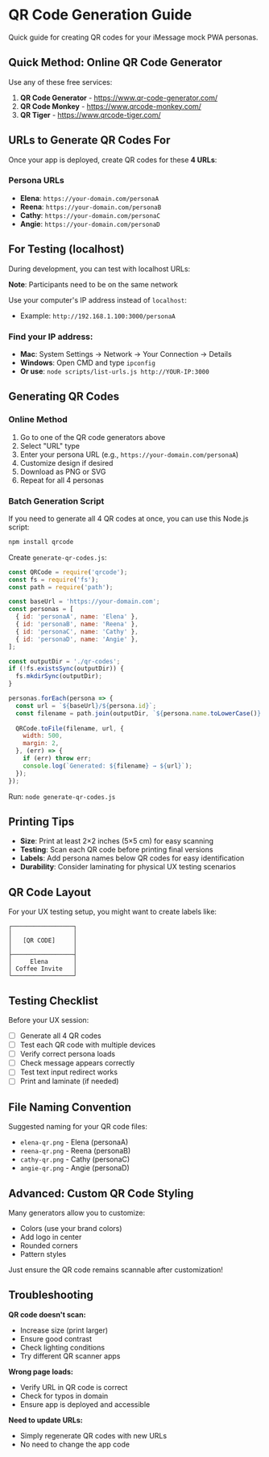 # QR Code Generation Guide

Quick guide for creating QR codes for your iMessage mock PWA personas.

## Quick Method: Online QR Code Generator

Use any of these free services:

1. **QR Code Generator** - https://www.qr-code-generator.com/
2. **QR Code Monkey** - https://www.qrcode-monkey.com/
3. **QR Tiger** - https://www.qrcode-tiger.com/

## URLs to Generate QR Codes For

Once your app is deployed, create QR codes for these **4 URLs**:

### Persona URLs

- **Elena**: `https://your-domain.com/personaA`
- **Reena**: `https://your-domain.com/personaB`
- **Cathy**: `https://your-domain.com/personaC`
- **Angie**: `https://your-domain.com/personaD`

## For Testing (localhost)

During development, you can test with localhost URLs:

**Note**: Participants need to be on the same network

Use your computer's IP address instead of `localhost`:
- Example: `http://192.168.1.100:3000/personaA`

### Find your IP address:
- **Mac**: System Settings → Network → Your Connection → Details
- **Windows**: Open CMD and type `ipconfig`
- **Or use**: `node scripts/list-urls.js http://YOUR-IP:3000`

## Generating QR Codes

### Online Method

1. Go to one of the QR code generators above
2. Select "URL" type
3. Enter your persona URL (e.g., `https://your-domain.com/personaA`)
4. Customize design if desired
5. Download as PNG or SVG
6. Repeat for all 4 personas

### Batch Generation Script

If you need to generate all 4 QR codes at once, you can use this Node.js script:

```bash
npm install qrcode
```

Create `generate-qr-codes.js`:

```javascript
const QRCode = require('qrcode');
const fs = require('fs');
const path = require('path');

const baseUrl = 'https://your-domain.com';
const personas = [
  { id: 'personaA', name: 'Elena' },
  { id: 'personaB', name: 'Reena' },
  { id: 'personaC', name: 'Cathy' },
  { id: 'personaD', name: 'Angie' },
];

const outputDir = './qr-codes';
if (!fs.existsSync(outputDir)) {
  fs.mkdirSync(outputDir);
}

personas.forEach(persona => {
  const url = `${baseUrl}/${persona.id}`;
  const filename = path.join(outputDir, `${persona.name.toLowerCase()}.png`);
  
  QRCode.toFile(filename, url, {
    width: 500,
    margin: 2,
  }, (err) => {
    if (err) throw err;
    console.log(`Generated: ${filename} → ${url}`);
  });
});
```

Run: `node generate-qr-codes.js`

## Printing Tips

- **Size**: Print at least 2×2 inches (5×5 cm) for easy scanning
- **Testing**: Scan each QR code before printing final versions
- **Labels**: Add persona names below QR codes for easy identification
- **Durability**: Consider laminating for physical UX testing scenarios

## QR Code Layout

For your UX testing setup, you might want to create labels like:

```
┌─────────────────┐
│                 │
│   [QR CODE]     │
│                 │
├─────────────────┤
│     Elena       │
│ Coffee Invite   │
└─────────────────┘
```

## Testing Checklist

Before your UX session:

- [ ] Generate all 4 QR codes
- [ ] Test each QR code with multiple devices
- [ ] Verify correct persona loads
- [ ] Check message appears correctly
- [ ] Test text input redirect works
- [ ] Print and laminate (if needed)

## File Naming Convention

Suggested naming for your QR code files:

- `elena-qr.png` - Elena (personaA)
- `reena-qr.png` - Reena (personaB)
- `cathy-qr.png` - Cathy (personaC)
- `angie-qr.png` - Angie (personaD)

## Advanced: Custom QR Code Styling

Many generators allow you to customize:
- Colors (use your brand colors)
- Add logo in center
- Rounded corners
- Pattern styles

Just ensure the QR code remains scannable after customization!

## Troubleshooting

**QR code doesn't scan:**
- Increase size (print larger)
- Ensure good contrast
- Check lighting conditions
- Try different QR scanner apps

**Wrong page loads:**
- Verify URL in QR code is correct
- Check for typos in domain
- Ensure app is deployed and accessible

**Need to update URLs:**
- Simply regenerate QR codes with new URLs
- No need to change the app code
